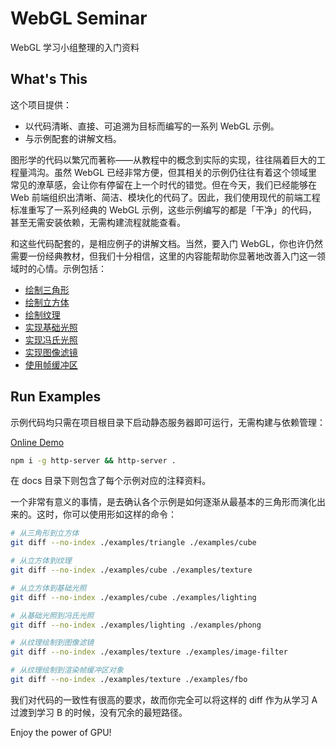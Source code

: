 # WebGL Seminar
WebGL 学习小组整理的入门资料


## What's This
这个项目提供：

* 以代码清晰、直接、可追溯为目标而编写的一系列 WebGL 示例。
* 与示例配套的讲解文档。

图形学的代码以繁冗而著称——从教程中的概念到实际的实现，往往隔着巨大的工程量鸿沟。虽然 WebGL 已经非常方便，但其相关的示例仍往往有着这个领域里常见的潦草感，会让你有停留在上一个时代的错觉。但在今天，我们已经能够在 Web 前端组织出清晰、简洁、模块化的代码了。因此，我们使用现代的前端工程标准重写了一系列经典的 WebGL 示例，这些示例编写的都是「干净」的代码，甚至无需安装依赖，无需构建流程就能查看。

和这些代码配套的，是相应例子的讲解文档。当然，要入门 WebGL，你也许仍然需要一份经典教材，但我们十分相信，这里的内容能帮助你显著地改善入门这一领域时的心情。示例包括：

* [绘制三角形](./examples/triangle)
* [绘制立方体](./examples/cube)
* [绘制纹理](./examples/texture)
* [实现基础光照](./examples/lighting)
* [实现冯氏光照](./examples/phong)
* [实现图像滤镜](./examples/image-filter)
* [使用帧缓冲区](./examples/fbo)


## Run Examples
示例代码均只需在项目根目录下启动静态服务器即可运行，无需构建与依赖管理：

[Online Demo](https://doodlewind.github.io/webgl-seminar/examples)

``` bash
npm i -g http-server && http-server .
```

在 docs 目录下则包含了每个示例对应的注释资料。

一个非常有意义的事情，是去确认各个示例是如何逐渐从最基本的三角形而演化出来的。这时，你可以使用形如这样的命令：

``` bash
# 从三角形到立方体
git diff --no-index ./examples/triangle ./examples/cube

# 从立方体到纹理
git diff --no-index ./examples/cube ./examples/texture

# 从立方体到基础光照
git diff --no-index ./examples/cube ./examples/lighting

# 从基础光照到冯氏光照
git diff --no-index ./examples/lighting ./examples/phong

# 从纹理绘制到图像滤镜
git diff --no-index ./examples/texture ./examples/image-filter

# 从纹理绘制到渲染帧缓冲区对象
git diff --no-index ./examples/texture ./examples/fbo
```

我们对代码的一致性有很高的要求，故而你完全可以将这样的 diff 作为从学习 A 过渡到学习 B 的时候，没有冗余的最短路径。

Enjoy the power of GPU!
